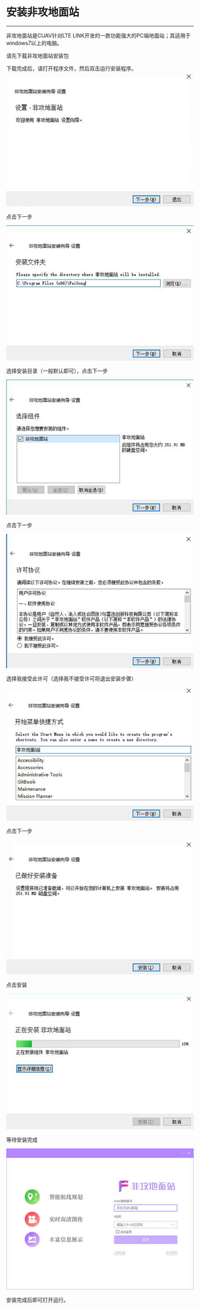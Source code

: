 # 安装非攻地面站

---

非攻地面站是CUAV针对LTE LINK开发的一款功能强大的PC端地面站；其适用于windows7以上的电脑。

请先下载非攻地面站安装包

下载完成后，请打开程序文件，然后双击运行安装程序。  
![](/assets/feigong_installation/feigong_installation.jpg)

点击下一步

![](/assets/feigong_installation/feigong_installation2.jpg)

选择安装目录（一般默认即可），点击下一步

![](/assets/feigong_installation/feigong_installation3.jpg)

点击下一步

![](/assets/feigong_installation/feigong_installation4.jpg)

选择我接受此许可（选择我不接受许可将退出安装步骤）

![](/assets/feigong_installation/feigong_installation5.jpg)

点击下一步

![](/assets/feigong_installation/feigong_installation6.jpg)

点击安装

![](/assets/feigong_installation/feigong_installation7.jpg)

等待安装完成

![](/assets/feigong_installation/feigong_installation8.jpg)

安装完成后即可打开运行。

